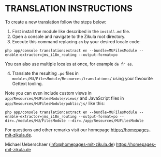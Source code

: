 # TRANSLATION INSTRUCTIONS

To create a new translation follow the steps below:

1. First install the module like described in the `install.md` file.
2. Open a console and navigate to the Zikula root directory.
3. Execute this command replacing `en` by your desired locale code:

`php app/console translation:extract en --bundle=MUFilesModule --enable-extractor=jms_i18n_routing --output-format=po`

You can also use multiple locales at once, for example `de fr es`.

4. Translate the resulting `.po` files in `modules/MU/FilesModule/Resources/translations/` using your favourite Gettext tooling.

Note you can even include custom views in `app/Resources/MUFilesModule/views/` and JavaScript files in `app/Resources/MUFilesModule/public/js/` like this:

`php app/console translation:extract en --bundle=MUFilesModule --enable-extractor=jms_i18n_routing --output-format=po --dir=./modules/MU/FilesModule --dir=./app/Resources/MUFilesModule`

For questions and other remarks visit our homepage https://homepages-mit-zikula.de.

Michael Ueberschaer (info@homepages-mit-zikula.de)
https://homepages-mit-zikula.de
